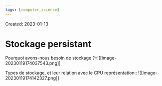 ```yaml
---
tags: [computer_science] 
---
```

Created: 2023-01-13

# Stockage persistant

Pourquoi avons-nous besoin de stockage ?::![[image-20230119174037543.png]]
<!--SR:!2024-04-07,21,190-->

Types de stockage, et leur relation avec le CPU représentation:: ![[image-20230119174142327.png]]
<!--SR:!2025-01-08,433,250-->





